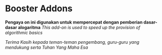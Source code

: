 # Booster Addons

**Pengaya on ini digunakan untuk mempercepat dengan pemberian dasar-dasar alogaritma**
*This add-on is used to speed up the provision of algorithmic basics*

*Terima Kasih kepada teman-teman pengembang, guru-guru yang mendukung serta Tuhan Yang Maha Esa*
